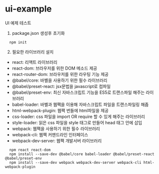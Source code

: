 # ui-example

UI 예제 테스트

1. package.json 생성후 초기화

```
  npm init
```

2. 필요한 라이브러리 설치

- react: 리액트 라이브러리
- react-dom: 브라우저를 위한 DOM 메소드 제공
- react-router-dom: 브라우저를 위한 라우팅 기능 제공
- @babel/core: 바벨을 사용하기 위한 필수 라이브러리
- @babel/preset-react: jsx문법을 javascript로 컴파일
- @babel/preset-env: 최신 자바스크립트 기능을 ES5로 트랜스파일 해주는 라이브러리
- babel-loader: 바벨과 웹팩을 이용해 자바스크립트 파일을 트랜스파일링 해줌
- html-webpack-plugin: 웹팩 번들에 html파일을 제공
- css-loader: css 파일을 import OR require 할 수 있게 해주는 라이브러리
- style-loader: 읽은 css 파일을 style 태그로 만들어 head 태그 안에 삽입
- webpack: 웹팩을 사용하기 위한 필수 라이브러리
- webpack-cli: 웹팩 커맨드라인 인터페이스
- webpack-dev-server: 웹팩 개발서버 라이브러리

```
  npm react react-dom
  npm install --save-dev @babel/core babel-loader @babel/preset-react @babel/preset-env
  npm install --save-dev webpack webpack-dev-server webpack-cli html-webpack-plugin
```
